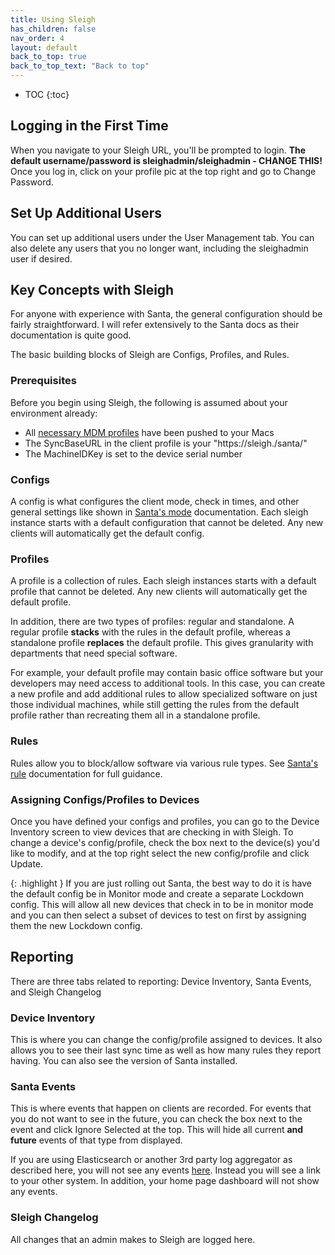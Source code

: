 ```yaml
---
title: Using Sleigh
has_children: false
nav_order: 4
layout: default
back_to_top: true
back_to_top_text: "Back to top"
---
```


- TOC
{:toc}

## Logging in the First Time
When you navigate to your Sleigh URL, you'll be prompted to login.  **The default username/password is sleighadmin/sleighadmin - CHANGE THIS!**  Once you log in, click on your profile pic at the top right and go to Change Password.

## Set Up Additional Users
You can set up additional users under the User Management tab.  You can also delete any users that you no longer want, including the sleighadmin user if desired.

## Key Concepts with Sleigh
For anyone with experience with Santa, the general configuration should be fairly straightforward.  I will refer extensively to the Santa docs as their documentation is quite good.

The basic building blocks of Sleigh are Configs, Profiles, and Rules.

### Prerequisites
Before you begin using Sleigh, the following is assumed about your environment already:
- All [necessary MDM profiles](https://northpole.dev/deployment/getting-started.html) have been pushed to your Macs
- The SyncBaseURL in the client profile is your "https://sleigh.<yourdomain>/santa/"
- The MachineIDKey is set to the device serial number

### Configs
A config is what configures the client mode, check in times, and other general settings like shown in [Santa's mode](https://northpole.dev/concepts/mode.html) documentation.  Each sleigh instance starts with a default configuration that cannot be deleted.  Any new clients will automatically get the default config.

### Profiles
A profile is a collection of rules.  Each sleigh instances starts with a default profile that cannot be deleted.  Any new clients will automatically get the default profile.

In addition, there are two types of profiles: regular and standalone.  A regular profile **stacks** with the rules in the default profile, whereas a standalone profile **replaces** the default profile.  This gives granularity with departments that need special software.

For example, your default profile may contain basic office software but your developers may need access to additional tools.  In this case, you can create a new profile and add additional rules to allow specialized software on just those individual machines, while still getting the rules from the default profile rather than recreating them all in a standalone profile.

### Rules
Rules allow you to block/allow software via various rule types.  See [Santa's rule](https://northpole.dev/concepts/rules.html) documentation for full guidance.

### Assigning Configs/Profiles to Devices
Once you have defined your configs and profiles, you can go to the Device Inventory screen to view devices that are checking in with Sleigh.  To change a device's config/profile, check the box next to the device(s) you'd like to modify, and at the top right select the new config/profile and click Update.

{: .highlight }
If you are just rolling out Santa, the best way to do it is have the default config be in Monitor mode and create a separate Lockdown config.  This will allow all new devices that check in to be in monitor mode and you can then select a subset of devices to test on first by assigning them the new Lockdown config.

## Reporting
There are three tabs related to reporting: Device Inventory, Santa Events, and Sleigh Changelog

### Device Inventory
This is where you can change the config/profile assigned to devices.  It also allows you to see their last sync time as well as how many rules they report having.  You can also see the version of Santa installed.

### Santa Events
This is where events that happen on clients are recorded.  For events that you do not want to see in the future, you can check the box next to the event and click Ignore Selected at the top. This will hide all current **and future** events of that type from displayed.

If you are using Elasticsearch or another 3rd party log aggregator as described here, you will not see any events [here](/docs/configuration/elastic.html).  Instead you will see a link to your other system.  In addition, your home page dashboard will not show any events.

### Sleigh Changelog
All changes that an admin makes to Sleigh are logged here.